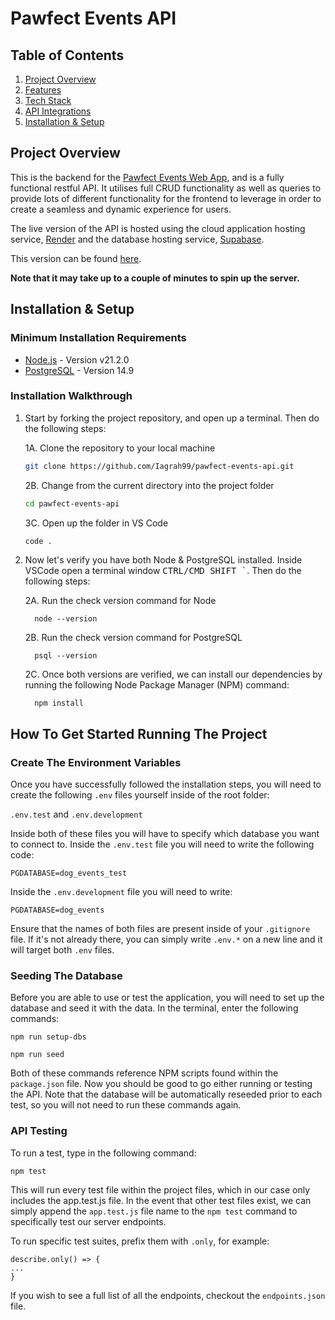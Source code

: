 # Pawfect Events API

## Table of Contents
1. [Project Overview](#project-overview)
2. [Features](#features)
3. [Tech Stack](#tech-stack)
4. [API Integrations](#api-integrations)
5. [Installation & Setup](#installation--setup)

## Project Overview

This is the backend for the <a href="https://github.com/Iagrah99/pawfect-events">Pawfect Events Web App</a>, and is a fully functional restful API. It utilises full CRUD functionality as well as queries to provide lots of different functionality for the frontend to leverage in order to create a seamless and dynamic experience for users.

The live version of the API is hosted using the cloud application hosting service, <a href="https://render.com/" target="_blank">Render</a> and the database hosting service, <a href="https://supabase.com/" target="_blank">Supabase</a>. 

This version can be found <a href="https://dog-events-be.onrender.com/api" target="_blank">here</a>.

**Note that it may take up to a couple of minutes to spin up the server.**

## Installation & Setup

### Minimum Installation Requirements

<ul>
  <li><a href="https://nodejs.org/en" target="_blank">Node.js</a> - Version v21.2.0</li>
  <li><a href="https://www.postgresql.org/" target="_blank">PostgreSQL</a> - Version 14.9</li>
</ul>

### Installation Walkthrough

1. Start by forking the project repository, and open up a terminal. Then do the following steps:

    1A. Clone the repository to your local machine

    ```bash
    git clone https://github.com/Iagrah99/pawfect-events-api.git
    ```

    2B. Change from the current directory into the project folder

    ```bash
    cd pawfect-events-api
    ```

    3C. Open up the folder in VS Code

    ```bash
    code .
    ```

2. Now let's verify you have both Node & PostgreSQL installed. Inside VSCode open a terminal window <kbd>CTRL/CMD SHIFT `</kbd>. Then do the following steps:

    2A. Run the check version command for Node
    
    ```
      node --version
    ```
    
    2B. Run the check version command for PostgreSQL
    
    ```
      psql --version
    ```
    
    2C.  Once both versions are verified, we can install our dependencies by running the following Node Package Manager (NPM) command: 
  
    ```
      npm install
    ```

## How To Get Started Running The Project

### Create The Environment Variables

Once you have successfully followed the installation steps, you will need to create the following `.env` files yourself inside of the root folder: 

`.env.test` and `.env.development`

Inside both of these files you will have to specify which database you want to connect to. Inside the `.env.test` file you will need to write the following code:

```
PGDATABASE=dog_events_test
```

Inside the `.env.development` file you will need to write:

```
PGDATABASE=dog_events
```

Ensure that the names of both files are present inside of your `.gitignore` file. If it's not already there, you can simply write `.env.*` on a new line and it will target both `.env` files.

### Seeding The Database

Before you are able to use or test the application, you will need to set up the database and seed it with the data. In the terminal, enter the following commands: 

```
npm run setup-dbs
```

```
npm run seed
```
Both of these commands reference NPM scripts found within the `package.json` file. Now you should be good to go either running or testing the API.
Note that the database will be automatically reseeded prior to each test, so you will not need to run these commands again.

### API Testing

To run a test, type in the following command: 
```
npm test
```
This will run every test file within the project files, which in our case only includes the app.test.js file. In the event that other test files exist, we can simply append the `app.test.js` file name to the `npm test` command to specifically test our server endpoints.

To run specific test suites, prefix them with `.only`, for example:
```
describe.only() => {
...
}
```
If you wish to see a full list of all the endpoints, checkout the `endpoints.json` file.
